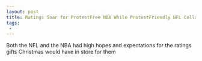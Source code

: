 ```yaml
---
layout: post
title: Ratings Soar for ProtestFree NBA While ProtestFriendly NFL Collapses
tags:
 -
---
```

Both the NFL and the NBA had high hopes and expectations for the ratings gifts Christmas would have in store for them
